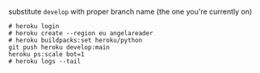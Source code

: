 substitute `develop` with proper branch name (the one you're currently on)

```{bash}
# heroku login
# heroku create --region eu angelareader
# heroku buildpacks:set heroku/python
git push heroku develop:main
heroku ps:scale bot=1
# heroku logs --tail
```

